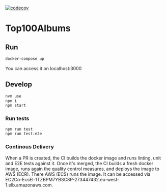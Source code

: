 [![codecov](https://codecov.io/gh/tempaccs/top100albums/branch/master/graph/badge.svg?token=YBZHRKEW2W)](https://codecov.io/gh/tempaccs/top100albums)

# Top100Albums

## Run

```bash
docker-compose up
```

You can access it on localhost:3000

## Develop

```bash
nvm use
npm i
npm start
```

### Run tests

```bash
npm run test
npm run test:e2e
```

### Continous Delivery

When a PR is created, the CI builds the docker image and runs linting, unit and E2E tests against it. Once it's merged, the CI builds a fresh docker image, runs again the quality control measures, and deploys the image to AWS (ECR). There AWS (ECS) runs the image. It can be accessed via EC2Co-EcsEl-1TZBPM7YBSC8P-273447432.eu-west-1.elb.amazonaws.com.
